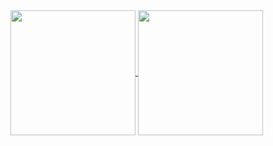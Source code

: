 <a href="https://www.adammihajlovic.ca">
  <img height=200 align="center" src="https://github-readme-stats.vercel.app/api?username=funnyadd&show_icons=true&theme=transparent&include_all_commits=true&&show=reviews&border_color=30363d" />
</a>
<a href="https://www.adammihajlovic.ca">
  <img height=200 align="center" src="https://github-readme-stats.vercel.app/api/top-langs?username=funnyadd&layout=compact&langs_count=8&card_width=320&theme=transparent&border_color=30363d" />
</a>

